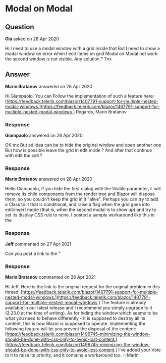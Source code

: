 # Modal on Modal

## Question

**Gia** asked on 28 Apr 2020

Hi I need to use a modal window with a grid inside that But I need to show a modal window on error when I edit items on grid Modal on Modal not work: the second window is not visible. Any solution ? Tnx

## Answer

**Marin Bratanov** answered on 28 Apr 2020

Hi Giampaolo, You can Follow the implementation of such a feature here: [https://feedback.telerik.com/blazor/1407791-support-for-multiple-nested-modal-windows.](https://feedback.telerik.com/blazor/1407791-support-for-multiple-nested-modal-windows.) Regards, Marin Bratanov

### Response

**Giampaolo** answered on 28 Apr 2020

OK tnx But ad idea can be to hide the original window and open another one But how is possible leave the grid in edit mode ? And after that continue with edit the cell ?

### Response

**Marin Bratanov** answered on 28 Apr 2020

Hello Giampaolo, If you hide the first dialog with the Visible parameter, it will remove its child components from the render tree and Blazor will dispose them, so you couldn't keep the grid in it "alive". Perhaps you can try to add a Class to it that is conditional, and raise a flag when the grid goes into edit/insert mode (that is, when the second modal is to show up) and try to set its display CSS rule to none. I posted a sample workaround like this in the

### Response

**Jeff** commented on 27 Apr 2021

Can you post a link to the "

### Response

**Marin Bratanov** commented on 28 Apr 2021

Hi Jeff, Here is the link to the original request for the original problem in this thread: [https://feedback.telerik.com/blazor/1407791-support-for-multiple-nested-modal-windows.](https://feedback.telerik.com/blazor/1407791-support-for-multiple-nested-modal-windows.) The feature is already available in our latest release and I recommend you simply upgrade to it (2.23.0 at the time of writing). As for hiding the window which seems to be what you need to behave differently - it is supposed to destroy all its content, this is how Blazor is supposed to operate. Implementing the following feature will let you prevent the disposal of the content: [https://feedback.telerik.com/blazor/1496745-minimizing-the-window-should-be-done-with-css-only-to-avoid-lost-content.](https://feedback.telerik.com/blazor/1496745-minimizing-the-window-should-be-done-with-css-only-to-avoid-lost-content.) I've added your Vote to it to raise its priority, and it contains a workaround too. --Marin
